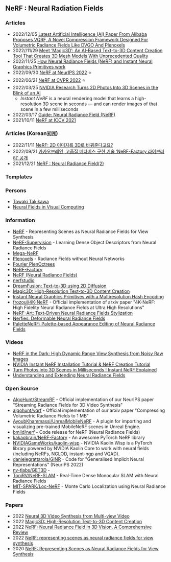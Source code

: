 ## NeRF : Neural Radiation Fields



### Articles
- 2022/12/05 [Latest Artificial Intelligence (AI) Paper From Alibaba Proposes VQRF, A Novel Compression Framework Designed For Volumetric Radiance Fields Like DVGO And Plenoxels](https://www.marktechpost.com/2022/12/05/latest-artificial-intelligence-ai-paper-from-alibaba-proposes-vqrf-a-novel-compression-framework-designed-for-volumetric-radiance-fields-like-dvgo-and-plenoxels/)
- 2022//11/29 [Meet ‘Magic3D’: An AI-Based Text-to-3D Content Creation Tool That Creates 3D Mesh Models With Unprecedented Quality](https://www.marktechpost.com/2022/11/29/meet-magic3d-an-ai-based-text-to-3d-content-creation-tool-that-creates-3d-mesh-models-with-unprecedented-quality/)
- 2022/11/25 [How Neural Radiance Fields (NeRF) and Instant Neural Graphics Primitives work](https://theaisummer.com/nerf/)
- 2022/09/30 [NeRF at NeurIPS 2022](https://markboss.me/post/nerf_at_neurips22/) ⭐
- 2022/06/21 [NeRF at CVPR 2022](https://dellaert.github.io/NeRF22/) ⭐
- 2022/03/25 [NVIDIA Research Turns 2D Photos Into 3D Scenes in the Blink of an AI](https://blogs.nvidia.com/blog/2022/03/25/instant-nerf-research-3d-ai/)
	- *Instant NeRF* is a neural rendering model that learns a high-resolution 3D scene in seconds — and can render images of that scene in a few milliseconds
- 2022/03/17 [Guide: Neural Radiance Field (NeRF)](https://datagen.tech/guides/synthetic-data/neural-radiance-field-nerf/)
- 2021/10/11 [NeRF at ICCV 2021](https://dellaert.github.io/NeRF21/)


### Articles (Korean🇰🇷)
- 2022/11/11 [NeRF: 2D 이미지를 3D로 바꿔준다고요?](https://modulabs.co.kr/blog/nerf-from-2d-to-3d/)
- 2022/09/21 [카카오브레인, 고품질 메타버스 구현 기술 ‘NeRF-Factory 라이브러리’ 공개](https://wowtale.net/2022/09/21/46185/)
- 2021/12/21 [NeRF : Neural Radiance Field(2)](https://animilux.github.io/research/2021/12/21/nerf2.html)


### Templates


### Persons
- [Towaki Takikawa](https://tovacinni.github.io/)
- [Neural Fields in Visual Computing](https://neuralfields.cs.brown.edu/)


### Information
- [NeRF](https://www.matthewtancik.com/nerf) - Representing Scenes as Neural Radiance Fields for View Synthesis
- [NeRF-Supervision](https://yenchenlin.me/nerf-supervision/) - Learning Dense Object Descriptors from Neural Radiance Fields
- [Mega-NeRF](https://meganerf.cmusatyalab.org/)
- [Plenoxels](https://alexyu.net/plenoxels/) - Radiance Fields without Neural Networks
- [Fourier PlenOctrees](https://aoliao12138.github.io/FPO/)
- [NeRF-Factory](https://kakaobrain.github.io/NeRF-Factory/) 
- [NeRF (Neural Radiance Fields)](https://paperswithcode.com/dataset/nerf)
- [nerfstudio](https://docs.nerf.studio/en/latest/)
- [DreamFusion: Text-to-3D using 2D Diffusion](https://dreamfusion3d.github.io/)
- [Magic3D: High-Resolution Text-to-3D Content Creation](https://deepimagination.cc/Magic3D/)
- [Instant Neural Graphics Primitives with a Multiresolution Hash Encoding](https://nvlabs.github.io/instant-ngp/)
- [frozoul/4K-NeRF](https://github.com/frozoul/4K-NeRF) - Official implementation of arxiv paper "4K-NeRF: High Fidelity Neural Radiance Fields at Ultra High Resolutions"
- [NeRF-Art: Text-Driven Neural Radiance Fields Stylization](https://cassiepython.github.io/nerfart/)
- [Nerfies: Deformable Neural Radiance Fields](https://github.com/nerfies/nerfies.github.io)
- [PaletteNeRF: Palette-based Appearance Editing of Neural Radiance Fields](https://palettenerf.github.io/)


### Videos
- [NeRF in the Dark: High Dynamic Range View Synthesis from Noisy Raw Images](https://www.youtube.com/watch?v=JtBS4KBcKVc)
- [NVIDIA Instant NeRF Installation Tutorial & NeRF Creation Tutorial](https://www.youtube.com/watch?v=8pfPUN8NyZE)
- [Turn Photos into 3D Scenes in Milliseconds ! Instant NeRF Explained](https://www.youtube.com/watch?v=UHQZBQOVAIU)
- [Understanding and Extending Neural Radiance Fields](https://www.youtube.com/watch?v=HfJpQCBTqZs)


### Open Source
- [AlgoHunt/StreamRF](https://github.com/AlgoHunt/StreamRF) - Official implementation of our NeurIPS paper "Streaming Radiance Fields for 3D Video Synthesis"
- [algohunt/vqrf](https://github.com/algohunt/vqrf) - Official implementation of our arxiv paper "Compressing Volumetric Radiance Fields to 1 MB"
- [AyoubKhammassi/UnrealMobileNeRF](https://github.com/AyoubKhammassi/UnrealMobileNeRF) - A plugin for importing and visualizing pre-trained MobileNeRF scenes in Unreal Engine.
- [bmild/nerf](https://github.com/bmild/nerf) - Code release for NeRF (Neural Radiance Fields)
- [kakaobrain/NeRF-Factory](https://github.com/kakaobrain/NeRF-Factory) - An awesome PyTorch NeRF library
- [NVIDIAGameWorks/kaolin-wisp](https://github.com/NVIDIAGameWorks/kaolin-wisp) - NVIDIA Kaolin Wisp is a PyTorch library powered by NVIDIA Kaolin Core to work with neural fields (including NeRFs, NGLOD, instant-ngp and VQAD).
- [danielegrattarola/GINR](https://github.com/danielegrattarola/GINR) - Code for "Generalised Implicit Neural Representations" (NeurIPS 2022)
- [nv-tlabs/GET3D](https://github.com/nv-tlabs/GET3D) - 
- [ToniRV/NeRF-SLAM](https://github.com/ToniRV/NeRF-SLAM) - Real-Time Dense Monocular SLAM with Neural Radiance Fields
- [MIT-SPARK/Loc-NeRF](https://github.com/MIT-SPARK/Loc-NeRF) - Monte Carlo Localization using Neural Radiance Fields


### Papers
- 2022 [Neural 3D Video Synthesis from Multi-view Video](https://neural-3d-video.github.io/)
- 2022 [Magic3D: High-Resolution Text-to-3D Content Creation](https://arxiv.org/pdf/2211.10440.pd)
- 2022 [NeRF: Neural Radiance Field in 3D Vision, A Comprehensive Review](https://arxiv.org/abs/2210.00379)
- 2022 [NeRF: representing scenes as neural radiance fields for view synthesis](https://dl.acm.org/doi/10.1145/3503250)
- 2020 [NeRF: Representing Scenes as Neural Radiance Fields for View Synthesis](https://arxiv.org/pdf/2003.08934v2.pdf)

